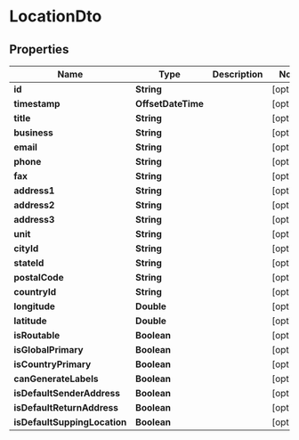 

# LocationDto


## Properties

| Name | Type | Description | Notes |
|------------ | ------------- | ------------- | -------------|
|**id** | **String** |  |  [optional] |
|**timestamp** | **OffsetDateTime** |  |  [optional] |
|**title** | **String** |  |  [optional] |
|**business** | **String** |  |  [optional] |
|**email** | **String** |  |  [optional] |
|**phone** | **String** |  |  [optional] |
|**fax** | **String** |  |  [optional] |
|**address1** | **String** |  |  [optional] |
|**address2** | **String** |  |  [optional] |
|**address3** | **String** |  |  [optional] |
|**unit** | **String** |  |  [optional] |
|**cityId** | **String** |  |  [optional] |
|**stateId** | **String** |  |  [optional] |
|**postalCode** | **String** |  |  [optional] |
|**countryId** | **String** |  |  [optional] |
|**longitude** | **Double** |  |  [optional] |
|**latitude** | **Double** |  |  [optional] |
|**isRoutable** | **Boolean** |  |  [optional] |
|**isGlobalPrimary** | **Boolean** |  |  [optional] |
|**isCountryPrimary** | **Boolean** |  |  [optional] |
|**canGenerateLabels** | **Boolean** |  |  [optional] |
|**isDefaultSenderAddress** | **Boolean** |  |  [optional] |
|**isDefaultReturnAddress** | **Boolean** |  |  [optional] |
|**isDefaultSuppingLocation** | **Boolean** |  |  [optional] |



